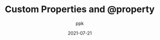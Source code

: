 ---
author: ppk
date: 2021-07-21
tags:
  - css
  - custom-properties
target_url: https://www.quirksmode.org/blog/archives/2021/07/custom_properti.html
title: Custom Properties and @property
---